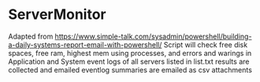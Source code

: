 # ServerMonitor

Adapted from https://www.simple-talk.com/sysadmin/powershell/building-a-daily-systems-report-email-with-powershell/
Script will check free disk spaces, free ram, highest mem using processes, and errors and warings in Application and System event logs of all servers listed in list.txt
results are collected and emailed
eventlog summaries are emailed as csv attachments
